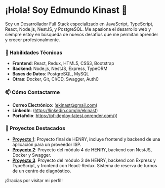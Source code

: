 # ¡Hola! Soy Edmundo Kinast 👋

Soy un Desarrollador Full Stack especializado en JavaScript, TypeScript, React, Node.js, NestJS, y PostgreSQL. Me apasiona el desarrollo web y siempre estoy en búsqueda de nuevos desafíos que me permitan aprender y crecer profesionalmente.

### 🚀 Habilidades Técnicas

- **Frontend**: React, Redux, HTML5, CSS3, Bootstrap
- **Backend**: Node.js, NestJS, Express, TypeORM
- **Bases de Datos**: PostgreSQL, MySQL
- **Otras**: Docker, Git, CI/CD, Swagger, Auth0

### 📫 Cómo Contactarme

- **Correo Electrónico**: (ekinast@gmail.com)
- **LinkedIn**: (https://linkedin.com/in/ekinast)
- **Portafolio**: https://pf-deploy-latest.onrender.com/))

### 📂 Proyectos Destacados

- **[Proyecto 1](https://github.com/WebAdminISP/)**: Proyecto final de HENRY, incluye frontend y backend de una aplicación para un proveedor ISP.
- **[Proyecto 2](https://github.com/ekinast/m4-deploy)**: Proyecto del módulo 4 de HENRY, backend con NestJS, Docker y Swagger.
- **[Proyecto 3](https://github.com/pi-rym/PM3-ekinast)**: Proyecto del módulo 3 de HENRY, backend con Express y TypeScript, y frontend con React-Redux. Sistema de reserva de turnos de un centro de diagnóstico. 

¡Gracias por visitar mi perfil!
